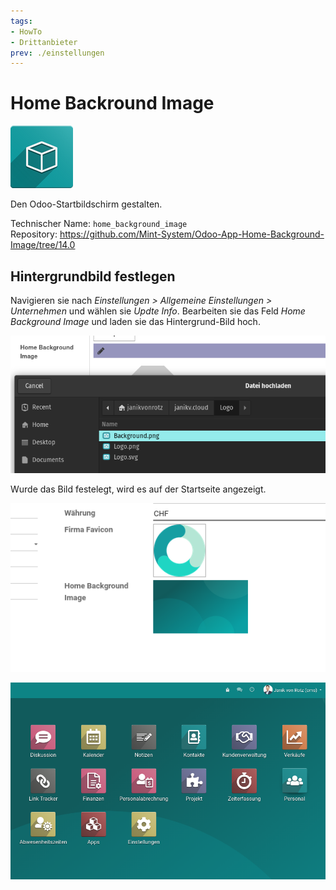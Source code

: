 ```yaml
---
tags:
- HowTo
- Drittanbieter
prev: ./einstellungen
---
```

# Home Backround Image
![icon_oms_box](assets/icon_oms_box.png)

Den Odoo-Startbildschirm gestalten.

Technischer Name: `home_background_image`\
Repository: <https://github.com/Mint-System/Odoo-App-Home-Background-Image/tree/14.0>

## Hintergrundbild festlegen

Navigieren sie nach *Einstellungen > Allgemeine Einstellungen > Unternehmen* und wählen sie *Updte Info*. Bearbeiten sie das Feld *Home Background Image* und laden sie das Hintergrund-Bild hoch.

![](assets/Home%20Backround%20Image%20Upload.png)

Wurde das Bild festelegt, wird es auf der Startseite angezeigt.

![](assets/Home%20Backround%20Image%20Set.png)

![](assets/Home%20Backround%20Image%20Beispiel.png)